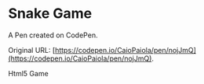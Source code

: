 # Snake Game

A Pen created on CodePen.

Original URL: [https://codepen.io/CaioPaiola/pen/nojJmQ](https://codepen.io/CaioPaiola/pen/nojJmQ).

Html5 Game